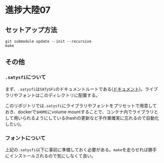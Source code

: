 # 進捗大陸07

## セットアップ方法

```
git submodule update --init --recursive
make
```

## その他

### `.satysfi`について

まず、`.satysfi`は`SATySFi`のドキュメントルートである([ドキュメント](https://github.com/gfngfn/SATySFi/blob/master/memo-ja-how-to-use.md))。ライブラリやフォントはこのディレクトリに配置する。

このリポジトリでは`.satysfi`にライブラリやフォントをプリセットで用意しておき、dockerで`$HOME`にvolume mountすることで、コンテナ内でライブラリとして用いられるようにしている(hashの更新など手作業確実に忘れるので自動化したい)。

### フォントについて

上記の`.satysfi`以下に事前に準備しておく必要がある。`make`を走らせれば勝手にインストールされるので気にしなくて良い。
